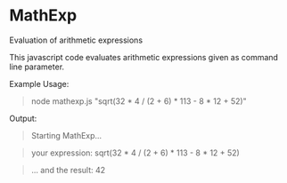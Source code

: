 # MathExp
Evaluation of arithmetic expressions

This javascript code evaluates arithmetic expressions given as command line parameter. 

Example Usage:

>node mathexp.js "sqrt(32 * 4 / (2 + 6) * 113 - 8 * 12 + 52)"

Output: 

>Starting MathExp...

>your expression: sqrt(32 * 4 / (2 + 6) * 113 - 8 * 12 + 52)

>... and the result: 42
